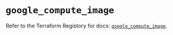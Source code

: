 # `google_compute_image`

Refer to the Terraform Registory for docs: [`google_compute_image`](https://registry.terraform.io/providers/hashicorp/google-beta/5.21.0/docs/resources/google_compute_image).
